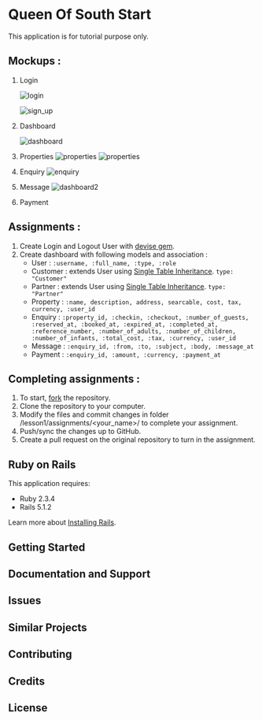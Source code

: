 Queen Of South Start
================

This application is for tutorial purpose only. 

Mockups :
-----------
 1. Login

    ![login](https://raw.githubusercontent.com/udn/rails-course/master/lesson1/queen-of-south-begin/public/mockup_login.png "Login")

    ![sign_up](https://raw.githubusercontent.com/udn/rails-course/master/lesson1/queen-of-south-begin/public/mockup_sign_up.png "Sign Up")


 2. Dashboard

    ![dashboard](https://raw.githubusercontent.com/udn/rails-course/master/lesson1/queen-of-south-begin/public/mockup_dashboard.png "Dashboard")

 3. Properties
     ![properties](https://raw.githubusercontent.com/udn/rails-course/master/lesson1/queen-of-south-begin/public/mockup_properties.png "Properties")
     ![properties](https://raw.githubusercontent.com/udn/rails-course/master/lesson1/queen-of-south-begin/public/mockup_property.png "Property")
 4. Enquiry
     ![enquiry](https://raw.githubusercontent.com/udn/rails-course/master/lesson1/queen-of-south-begin/public/mockup_enquiry.png "Enquiry")
 5. Message
     ![dashboard2](https://raw.githubusercontent.com/udn/rails-course/master/lesson1/queen-of-south-begin/public/mockup_dashboard_2.png "Dashboard 2")
 6. Payment
 

Assignments :
-----------
 1. Create Login and Logout User with [devise gem](https://github.com/plataformatec/devise).
 2. Create dashboard with following models and association : 
    - User : 
      `:username, :full_name, :type, :role`
    - Customer : extends User using [Single Table Inheritance](http://guides.rubyonrails.org/association_basics.html#single-table-inheritance).
      `type: "Customer"`
    - Partner : extends User using [Single Table Inheritance](http://guides.rubyonrails.org/association_basics.html#single-table-inheritance). 
      `type: "Partner"`
    - Property :
      `:name, description, address, searcable, cost, tax, currency, :user_id`
    - Enquiry : 
      `:property_id, :checkin, :checkout, :number_of_guests, :reserved_at, :booked_at, :expired_at, :completed_at, :reference_number, :number_of_adults, :number_of_children, :number_of_infants, :total_cost, :tax, :currency, :user_id`
    - Message : 
      `:enquiry_id, :from, :to, :subject, :body, :message_at`
    - Payment : 
      `:enquiry_id, :amount, :currency, :payment_at`


Completing assignments : 
-----------
 1. To start, [fork](https://github.com/udn/rails-course#fork-destination-box) the repository.
 2. Clone the repository to your computer.
 3. Modify the files and commit changes in folder /lesson1/assignments/<your_name>/<project> to complete your assignment.
 4. Push/sync the changes up to GitHub.
 5. Create a pull request on the original repository to turn in the assignment.

Ruby on Rails
-------------

This application requires:

- Ruby 2.3.4
- Rails 5.1.2

Learn more about [Installing Rails](http://railsapps.github.io/installing-rails.html).

Getting Started
---------------

Documentation and Support
-------------------------

Issues
-------------

Similar Projects
----------------

Contributing
------------

Credits
-------

License
-------
